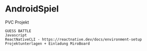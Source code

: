 # AndroidSpiel
PVC Projekt

```
GUESS BATTLE
Javascript
ReactNativeCLI - https://reactnative.dev/docs/environment-setup
Projektunterlagen + Einladung MiroBoard
```
